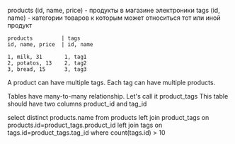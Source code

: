 products (id, name, price) - продукты в магазине электроники
tags (id, name) - категории товаров к которым может относиться тот или иной продукт

```
products         | tags         
id, name, price  | id, name
                
1, milk, 31       1, tag1
2, potatos, 13    2, tag2
3, bread, 15      3, tag3
```

A product can have multiple tags.
Each tag can have multiple products.

Tables have many-to-many relationship.
Let's call it product_tags
This table should have two columns product_id and tag_id

select distinct products.name from products
left join product_tags on products.id=product_tags.product_id
left join tags on tags.id=product_tags.tag_id
where count(tags.id) > 10
